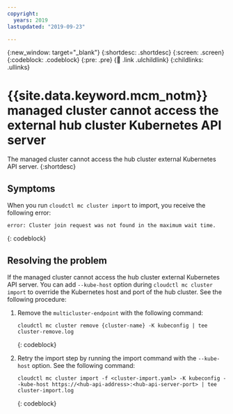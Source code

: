 ```yaml
---
copyright:
  years: 2019
lastupdated: "2019-09-23"

---
```


{:new_window: target="_blank"}
{:shortdesc: .shortdesc}
{:screen: .screen}
{:codeblock: .codeblock}
{:pre: .pre}
{:child: .link .ulchildlink}
{:childlinks: .ullinks}

# {{site.data.keyword.mcm_notm}} managed cluster cannot access the external hub cluster Kubernetes API server 

The managed cluster cannot access the hub cluster external Kubernetes API server. <!--#25273-->
{:shortdesc}

## Symptoms

When you run `cloudctl mc cluster import` to import, you receive the following error: 

  ```
  error: Cluster join request was not found in the maximum wait time.
  ```
  {: codeblock}

## Resolving the problem

If the managed cluster cannot access the hub cluster external Kubernetes API server. You can add `--kube-host` option during `cloudctl mc cluster import` to override the Kubernetes host and port of the hub cluster. See the following procedure:

1. Remove the `multicluster-endpoint` with the following command: 

    ```
    cloudctl mc cluster remove {cluster-name} -K kubeconfig | tee cluster-remove.log
    ```
    {: codeblock}

2. Retry the import step by running the import command with the `--kube-host` option. See the following command:

    ```
    cloudctl mc cluster import -f <cluster-import.yaml> -K kubeconfig --kube-host https://<hub-api-address>:<hub-api-server-port> | tee cluster-import.log
    ```
    {: codeblock}

